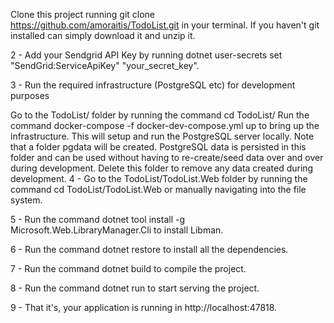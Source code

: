Clone this project running git clone https://github.com/amoraitis/TodoList.git in your terminal. If you haven't git installed can simply download it and unzip it.

2 - Add your Sendgrid API Key by running dotnet user-secrets set "SendGrid:ServiceApiKey" "your_secret_key".

3 - Run the required infrastructure (PostgreSQL etc) for development purposes

Go to the TodoList/ folder by running the command cd TodoList/
Run the command docker-compose -f docker-dev-compose.yml up to bring up the infrastructure. This will setup and run the PostgreSQL server locally.
Note that a folder pgdata will be created. PostgreSQL data is persisted in this folder and can be used without having to re-create/seed data over and over during development. Delete this folder to remove any data created during development.
4 - Go to the TodoList/TodoList.Web folder by running the command cd TodoList/TodoList.Web or manually navigating into the file system.

5 - Run the command dotnet tool install -g Microsoft.Web.LibraryManager.Cli to install Libman.

6 - Run the command dotnet restore to install all the dependencies.

7 - Run the command dotnet build to compile the project.

8 - Run the command dotnet run to start serving the project.

9 - That it's, your application is running in http://localhost:47818.
